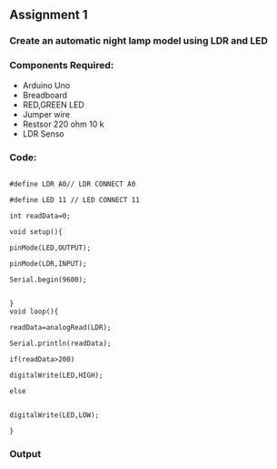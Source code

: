 ## Assignment 1

### Create an automatic night lamp model using LDR and LED

### Components Required:
* Arduino Uno
* Breadboard
* RED,GREEN LED
* Jumper wire
* Restsor 220 ohm 10 k
* LDR Senso

### Code:
```

#define LDR A0// LDR CONNECT A0

#define LED 11 // LED CONNECT 11

int readData=0;

void setup(){ 

pinMode(LED,OUTPUT);

pinMode(LDR,INPUT);

Serial.begin(9600);


} 
void loop(){

readData=analogRead(LDR);

Serial.println(readData);

if(readData>200)

digitalWrite(LED,HIGH);

else


digitalWrite(LED,LOW);

}

```
### Output


